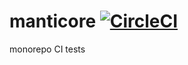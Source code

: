 # manticore [![CircleCI](https://circleci.com/gh/evanbacon/manticore.svg?style=svg)](https://circleci.com/gh/evanbacon/manticore/tree/master)

monorepo CI tests
